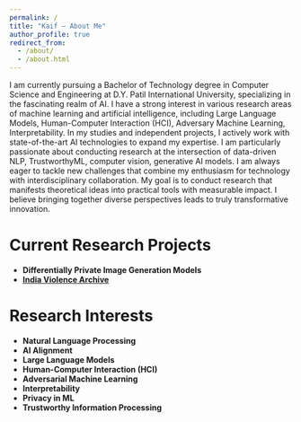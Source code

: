 ```yaml
---
permalink: /
title: "Kaif — About Me"
author_profile: true
redirect_from: 
  - /about/
  - /about.html
---
```


I am currently pursuing a Bachelor of Technology degree in Computer Science and Engineering at D.Y. Patil International University, specializing in the fascinating realm of AI. I have a strong interest in various research areas of machine learning and artificial intelligence, including Large Language Models, Human-Computer Interaction (HCI), Adversary Machine Learning, Interpretability. In my studies and independent projects, I actively work with state-of-the-art AI technologies to expand my expertise. I am particularly passionate about conducting research at the intersection of data-driven NLP, TrustworthyML, computer vision, generative AI models. I am always eager to tackle new challenges that combine my enthusiasm for technology with interdisciplinary collaboration. My goal is to conduct research that manifests theoretical ideas into practical tools with measurable impact. I believe bringing together diverse perspectives leads to truly transformative innovation.

Current Research Projects
======
- **Differentially Private Image Generation Models**
- [**India Violence Archive**](https://github.com/India-Violence-Archive)

Research Interests
======
- **Natural Language Processing** 
- **AI Alignment**
- **Large Language Models**
- **Human-Computer Interaction (HCI)**
- **Adversarial Machine Learning**
- **Interpretability**
- **Privacy in ML**
- **Trustworthy Information Processing**